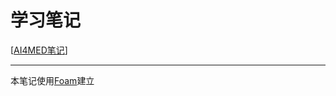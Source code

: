 # 学习笔记

[[AI4MED笔记]]

----
本笔记使用[Foam](https://foambubble.github.io/foam)建立


[//begin]: # "Autogenerated link references for markdown compatibility"
[AI4MED笔记]: ai4med笔记 "AI4Med笔记"
[//end]: # "Autogenerated link references"
